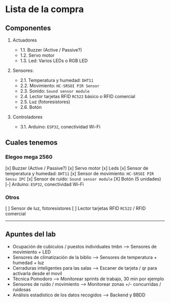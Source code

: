 # Lista de la compra

## Componentes

1. Actuadores
   * 1.1. Buzzer (Active / Passive?)
   * 1.2. Servo motor
   * 1.3. Led: Varios LEDs o RGB LED

2. Sensores:
   * 2.1. Temperatura y humedad: `DHT11`
   * 2.2. Movimiento: `HC-SRSOI PIR Sensor`
   * 2.3. Sonido: `Sound sensor module`
   * 2.4. Lector tarjetas RFID `RC522`  básico o RFID comercial
   * 2.5. Luz (fotoresistores)
   * 2.6. Botón

3. Controladores
   * 3.1. Arduino: `ESP32`, conectividad Wi-Fi

## Cuales tenemos

### Elegoo mega 2560

[x] Buzzer (Active / Passive?)
[x] Servo motor
[x] Leds
[x] Sensor de temperatura y humedad: `DHT11`
[x] Sensor de movimiento: `HC-SRSOI PIR Sensu IPC`
[x] Sensor de ruido: `Sound sensor module`
[X] Botón (5 unidades)
[-] Arduino: `ESP32`, conectividad Wi-Fi

### Otros

[ ] Sensor de luz, fotoresistores
[ ] Lector tarjetas RFID `RC522` / RFID comercial

---

## Apuntes del lab

* Ocupación de cubículos / puestos individuales tmbn
   --> Sensores de movimiento + LED
* Sensores de climatización de la biblio
   --> Sensores de temperatura + humedad + luz
* Cerraduras inteligentes para las salas
   --> Escaner de tarjeta / qr para activarla desde el movil
* Técnica Pomodoro
   --> Monitorear sprints de trabajo, 30 min por ejemplo
* Sensores de ruido / movimiento
   --> Monitorear zonas +/- concurridas / ruidosas
* Análisis estadístico de los datos recogidos
   --> Backend y BBDD
